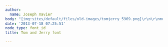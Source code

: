 ```yaml
---
author:
  name: Joseph Xavier
body: "[img:sites/default/files/old-images/tomjerry_5969.png]\r\n\r\nmust purchase?"
date: '2013-07-18 07:25:51'
node_type: font_id
title: Tom and Jerry font

---
```

